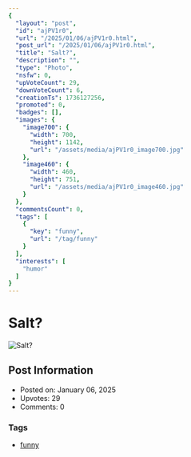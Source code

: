 ```yaml
---
{
  "layout": "post",
  "id": "ajPV1r0",
  "url": "/2025/01/06/ajPV1r0.html",
  "post_url": "/2025/01/06/ajPV1r0.html",
  "title": "Salt?",
  "description": "",
  "type": "Photo",
  "nsfw": 0,
  "upVoteCount": 29,
  "downVoteCount": 6,
  "creationTs": 1736127256,
  "promoted": 0,
  "badges": [],
  "images": {
    "image700": {
      "width": 700,
      "height": 1142,
      "url": "/assets/media/ajPV1r0_image700.jpg"
    },
    "image460": {
      "width": 460,
      "height": 751,
      "url": "/assets/media/ajPV1r0_image460.jpg"
    }
  },
  "commentsCount": 0,
  "tags": [
    {
      "key": "funny",
      "url": "/tag/funny"
    }
  ],
  "interests": [
    "humor"
  ]
}
---
```


# Salt?

![Salt?](/assets/media/ajPV1r0_image700.jpg)

## Post Information

- Posted on: January 06, 2025
- Upvotes: 29
- Comments: 0

### Tags

- [funny](/tag/funny)
